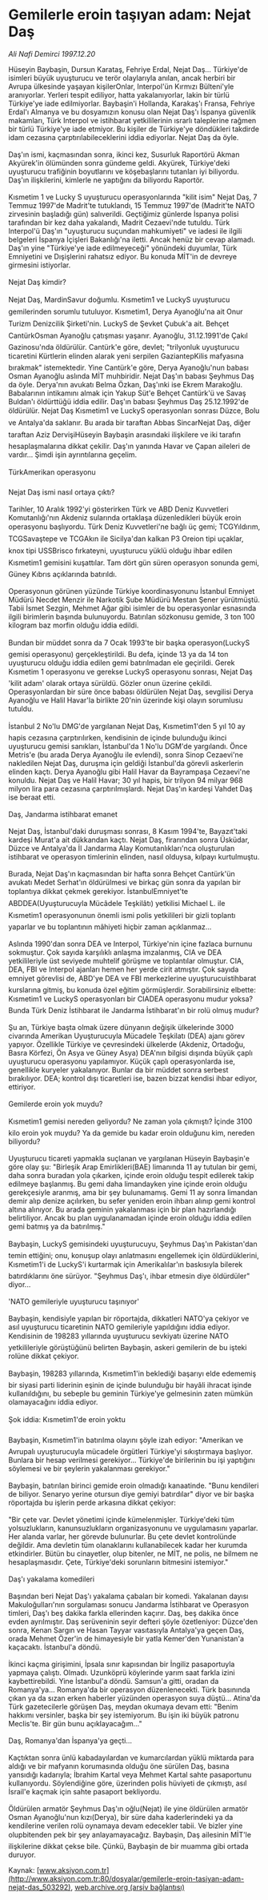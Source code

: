# Gemilerle eroin taşıyan adam: Nejat Daş

*Ali Nafi Demirci 1997.12.20*

<div class="pNewsDetailMainContent" itemprop="articleBody">
 Hüseyin Baybaşin, Dursun Karataş, Fehriye Erdal, Nejat Daş... Türkiye'de isimleri büyük uyuşturucu ve terör olaylarıyla anılan, ancak herbiri bir Avrupa ülkesinde yaşayan kişilerOnlar, Interpol'ün Kırmızı Bülteni'yle aranıyorlar. Yerleri tespit ediliyor, hatta yakalanıyorlar, lakin bir türlü Türkiye'ye iade edilmiyorlar. Baybaşin'i Hollanda, Karakaş'ı Fransa, Fehriye Erdal'ı Almanya ve bu dosyamızın konusu olan Nejat Daş'ı İspanya güvenlik makamları, Türk Interpol ve istihbarat yetkililerinin ısrarlı taleplerine rağmen bir türlü Türkiye'ye iade etmiyor. Bu kişiler de Türkiye'ye döndükleri takdirde idam cezasına çarptırılabileceklerini iddia ediyorlar. Nejat Daş da öyle.
 <br/>
 <br/>
 Daş'ın ismi, kaçmasından sonra, ikinci kez, Susurluk Raportörü Akman Akyürek'in ölümünden sonra gündeme geldi. Akyürek, Türkiye'deki uyuşturucu trafiğinin boyutlarını ve köşebaşlarını tutanları iyi biliyordu. Daş'ın ilişkilerini, kimlerle ne yaptığını da biliyordu Raportör.
 <br/>
 <br/>
 Kısmetim 1 ve Lucky S uyuşturucu operasyonlarında "kilit isim" Nejat Daş, 7 Temmuz 1997'de Madrit'te tutuklandı, 15 Temmuz 1997'de (Madrit'te NATO zirvesinin başladığı gün) salıverildi. Geçtiğimiz günlerde İspanya polisi tarafından bir kez daha yakalandı, Madrit Cezaevi'nde tutuldu. Türk Interpol'ü Daş'ın "uyuşturucu suçundan mahkumiyeti" ve iadesi ile ilgili belgeleri İspanya İçişleri Bakanlığı'na iletti. Ancak henüz bir cevap alamadı. Daş'ın yine "Türkiye'ye iade edilmeyeceği" yönündeki duyumlar, Türk Emniyetini ve Dışişlerini rahatsız ediyor. Bu konuda MİT'in de devreye girmesini istiyorlar.
 <br/>
 <br/>
 Nejat Daş kimdir?
 <br/>
 <br/>
 Nejat Daş, MardinSavur doğumlu. Kısmetim1 ve LuckyS uyuşturucu gemilerinden sorumlu tutuluyor. Kısmetim1, Derya Ayanoğlu'na ait Onur Turizm Denizcilik Şirketi'nin. LuckyS de Şevket Çubuk'a ait. Behçet CantürkOsman Ayanoğlu çatışması yaşanır. Ayanoğlu, 31.12.1991'de Çakıl Gazinosu'nda öldürülür. Cantürk'e göre, devlet; "trilyonluk uyuşturucu ticaretini Kürtlerin elinden alarak yeni serpilen GaziantepKilis mafyasına bırakmak" istemektedir. Yine Cantürk'e göre, Derya Ayanoğlu'nun babası Osman Ayanoğlu aslında MİT muhbiridir. Nejat Daş'ın babası Şeyhmus Daş da öyle. Derya'nın avukatı Belma Özkan, Daş'ınki ise  Ekrem Marakoğlu. Babalarının intikamını almak için Yakup Süt'e Behçet Cantürk'ü ve Savaş Buldan'ı öldürttüğü iddia edilir. Daş'ın babası Şeyhmus Daş 25.12.1992'de öldürülür. Nejat Daş Kısmetim1 ve LuckyS operasyonları sonrası Düzce, Bolu ve Antalya'da saklanır. Bu arada bir taraftan Abbas SincarNejat Daş, diğer taraftan Aziz DervişiHüseyin Baybaşin arasındaki ilişkilere ve iki tarafın hesaplaşmalarına dikkat çekilir. Daş'ın yanında Havar ve Çapan aileleri de vardır... Şimdi işin ayrıntılarına geçelim.
 <br/>
 <br/>
 TürkAmerikan operasyonu
 <br/>
 <br/>
 Nejat Daş ismi nasıl ortaya çıktı?
 <br/>
 <br/>
 Tarihler, 10 Aralık 1992'yi gösterirken Türk ve  ABD Deniz Kuvvetleri Komutanlığı'nın Akdeniz sularında ortaklaşa düzenledikleri büyük eroin operasyonu başlıyordu. Türk Deniz Kuvvetleri'ne bağlı üç gemi; TCGYıldırım, TCGSavaştepe ve TCGAkın ile Sicilya'dan kalkan P3 Oreion tipi uçaklar, knox tipi USSBrisco fırkateyni, uyuşturucu yüklü olduğu ihbar edilen Kısmetim1 gemisini kuşattılar. Tam dört gün süren operasyon sonunda gemi, Güney Kıbrıs açıklarında batırıldı.
 <br/>
 <br/>
 Operasyonun görünen yüzünde Türkiye koordinasyonunu İstanbul Emniyet Müdürü Necdet Menzir ile Narkotik Şube Müdürü Mestan Şener yürütmüştü. Tabii İsmet Sezgin, Mehmet Ağar gibi isimler de bu operasyonlar esnasında ilgili birimlerin başında bulunuyordu. Batırılan sözkonusu gemide, 3 ton 100 kilogram baz morfin olduğu iddia edildi.
 <br/>
 <br/>
 Bundan bir müddet sonra da 7 Ocak 1993'te bir başka operasyon(LuckyS gemisi operasyonu) gerçekleştirildi. Bu defa, içinde 13 ya da 14 ton uyuşturucu olduğu iddia edilen gemi batırılmadan ele geçirildi. Gerek Kısmetim 1 operasyonu ve gerekse LuckyS operasyonu sonrası, Nejat Daş 'kilit adam' olarak ortaya sürüldü. Gözler onun üzerine çekildi. Operasyonlardan bir süre önce babası öldürülen Nejat Daş, sevgilisi Derya Ayanoğlu ve Halil Havar'la birlikte 20'nin üzerinde kişi olayın sorumlusu tutuldu.
 <br/>
 <br/>
 İstanbul 2 No'lu DMG'de yargılanan Nejat Daş, Kısmetim1'den 5 yıl 10 ay hapis cezasına çarptırılırken, kendisinin de içinde bulunduğu ikinci uyuşturucu gemisi sanıkları, İstanbul'da 1 No'lu DGM'de yargılandı. Önce Metris'e (bu arada Derya Ayanoğlu ile evlendi), sonra Sinop Cezaevi'ne nakledilen Nejat Daş, duruşma için geldiği İstanbul'da görevli askerlerin elinden kaçtı. Derya Ayanoğlu gibi Halil Havar da Bayrampaşa Cezaevi'ne konuldu. Nejat Daş ve Halil Havar; 30 yıl hapis, bir trilyon 94 milyar 968 milyon lira para cezasına çarptırılmışlardı. Nejat Daş'ın kardeşi Vahdet Daş ise beraat etti.
 <br/>
 <br/>
 Daş, Jandarma istihbarat emanet
 <br/>
 <br/>
 Nejat Daş, İstanbul'daki duruşması sonrası, 8 Kasım 1994'te, Bayazıt'taki kardeşi Murat'a ait dükkandan kaçtı. Nejat Daş, firarından sonra Üsküdar, Düzce ve Antalya'da İl Jandarma Alay Komutanlıkları'nca oluşturulan istihbarat ve operasyon timlerinin elinden, nasıl olduysa, kılpayı kurtulmuştu.
 <br/>
 <br/>
 Burada, Nejat Daş'ın kaçmasından bir hafta sonra Behçet Cantürk'ün avukatı Medet Serhat'ın öldürülmesi ve birkaç gün sonra da yapılan bir toplantıya dikkat çekmek gerekiyor. İstanbulEmniyet'te ABDDEA(Uyuşturucuyla Mücâdele Teşkilâtı) yetkilisi Michael L. ile Kısmetim1 operasyonunun önemli ismi polis yetkilileri bir gizli toplantı yaparlar ve bu toplantının mâhiyeti hiçbir zaman açıklanmaz...
 <br/>
 <br/>
 Aslında 1990'dan sonra DEA ve Interpol, Türkiye'nin içine fazlaca burnunu sokmuştur. Çok sayıda karşılıklı anlaşma imzalanmış, CIA ve DEA yetkilileriyle üst seviyede muhtelif görüşme ve toplantılar olmuştur. CIA, DEA, FBI ve Interpol ajanları hemen her yerde cirit atmıştır. Çok sayıda emniyet görevlisi de, ABD'ye DEA ve FBI merkezlerine uyuşturucuistihbarat kurslarına gitmiş, bu konuda özel eğitim görmüşlerdir. Sorabilirsiniz elbette: Kısmetim1 ve LuckyS operasyonları bir CIADEA operasyonu mudur yoksa? Bunda Türk Deniz İstihbarat ile Jandarma İstihbarat'ın  bir rolü olmuş mudur?
 <br/>
 <br/>
 Şu an, Türkiye başta olmak üzere dünyanın değişik ülkelerinde 3000 civarında Amerikan Uyuşturucuyla Mücadele Teşkilatı (DEA) ajanı görev yapıyor. Özellikle Türkiye ve çevresindeki ülkelerde (Akdeniz, Ortadoğu, Basra Körfezi, Ön Asya ve Güney Asya) DEA'nın bilgisi dışında büyük çaplı uyuşturucu operasyonu yapılamıyor. Küçük çaplı operasyonlarda ise, genellikle kuryeler yakalanıyor. Bunlar da bir müddet sonra serbest bırakılıyor. DEA; kontrol dışı ticaretleri ise, bazen bizzat kendisi ihbar ediyor, ettiriyor.
 <br/>
 <br/>
 Gemilerde eroin yok muydu?
 <br/>
 <br/>
 Kısmetim1 gemisi nereden geliyordu? Ne zaman yola çıkmıştı? İçinde 3100 kilo eroin yok muydu? Ya da gemide bu kadar eroin olduğunu kim, nereden biliyordu?
 <br/>
 <br/>
 Uyuşturucu ticareti yapmakla suçlanan ve yargılanan Hüseyin Baybaşin'e göre olay şu: "Birleşik Arap Emirlikleri(BAE) limanında 11 ay tutulan bir gemi, daha sonra buradan yola çıkarken, içinde eroin olduğu tespit edilerek takip edilmeye başlanmış. Bu gemi daha limandayken yine içinde eroin olduğu gerekçesiyle aranmış, ama bir şey bulunamamış. Gemi 11 ay sonra limandan demir alıp denize açılırken, bu sefer yeniden eroin ihbarı alınıp gemi kontrol altına alınıyor. Bu arada geminin yakalanması için bir plan hazırlandığı belirtiliyor. Ancak bu plan uygulanamadan içinde eroin olduğu iddia edilen gemi batmış ya da batırılmış."
 <br/>
 <br/>
 Baybaşin, LuckyS gemisindeki uyuşturucuyu, Şeyhmus Daş'ın Pakistan'dan temin ettiğini; onu, konuşup olayı anlatmasını engellemek için öldürdüklerini, Kısmetim1'i de LuckyS'i kurtarmak için Amerikalılar'ın baskısıyla bilerek batırdıklarını öne sürüyor. "Şeyhmus Daş'ı, ihbar etmesin diye öldürdüler" diyor...
 <br/>
 <br/>
 'NATO gemileriyle uyuşturucu taşınıyor'
 <br/>
 <br/>
 Baybaşin, kendisiyle yapılan bir röportajda, dikkatleri NATO'ya çekiyor ve asıl uyuşturucu ticaretinin NATO gemileriyle yapıldığını iddia ediyor. Kendisinin de 198283 yıllarında uyuşturucu sevkiyatı üzerine NATO yetkilileriyle görüştüğünü belirten Baybaşin, askeri gemilerin de bu işteki rolüne dikkat çekiyor.
 <br/>
 <br/>
 Baybaşin, 198283 yıllarında,  Kısmetim1'in beklediği başarıyı elde edememiş bir siyasi parti liderinin eşinin de içinde bulunduğu bir hayâli ihracat işinde kullanıldığını, bu sebeple bu geminin Türkiye'ye gelmesinin zaten mümkün olamayacağını iddia ediyor.
 <br/>
 <br/>
 Şok iddia: Kısmetim1'de eroin yoktu
 <br/>
 <br/>
 Baybaşin, Kısmetim1'in batırılma olayını şöyle izah ediyor: "Amerikan ve Avrupalı uyuşturucuyla mücadele örgütleri Türkiye'yi sıkıştırmaya başlıyor. Bunlara bir hesap verilmesi gerekiyor... Türkiye'de birilerinin bu işi yaptığını söylemesi ve bir şeylerin yakalanması gerekiyor."
 <br/>
 <br/>
 Baybaşin, batırılan birinci gemide eroin olmadığı kanaatinde. "Bunu kendileri de biliyor. Senaryo yerine otursun diye gemiyi batırdılar" diyor ve bir başka röportajda bu işlerin perde arkasına dikkat çekiyor:
 <br/>
 <br/>
 "Bir çete var. Devlet yönetimi içinde kümelenmişler. Türkiye'deki tüm yolsuzlukların, kanunsuzlukların organizasyonunu ve uygulamasını yaparlar. Her alanda varlar, her görevde bulunurlar. Bu çete devlet kontrolünde değildir. Ama devletin tüm olanaklarını kullanabilecek kadar her kurumda etkindirler. Bütün bu cinayetler, olup bitenler, ne MİT, ne polis, ne bilmem ne hesaplaşmasıdır. Çete, Türkiye'deki sorunların bitmesini istemiyor."
 <br/>
 <br/>
 Daş'ı yakalama komedileri
 <br/>
 <br/>
 Başından beri Nejat Daş'ı yakalama çabaları bir komedi.   Yakalanan dayısı Makuloğulları'nın sorgulaması sonucu Jandarma İstihbarat ve Operasyon timleri, Daş'ı beş dakika farkla ellerinden kaçırır. Daş, beş dakika önce evden ayrılmıştır.   Daş serüveninin seyir defteri şöyle özetleniyor: Düzce'den sonra, Kenan Sargın ve Hasan Tayyar vasıtasıyla Antalya'ya geçen Daş, orada Mehmet Özer'in de himayesiyle bir yatla Kemer'den Yunanistan'a kaçacaktı. İstanbul'a döndü.
 <br/>
 <br/>
 İkinci kaçma girişimini, İpsala sınır kapısından bir İngiliz pasaportuyla yapmaya çalıştı. Olmadı. Uzunköprü köylerinde yarım saat farkla izini kaybettirebildi. Yine İstanbul'a döndü. Samsun'a gitti, oradan da Romanya'ya... Romanya'da bir operasyon düzenlenecekti. Türk basınında çıkan ya da sızan erken haberler yüzünden operasyon suya düştü... Atina'da Türk gazetecilerle görüşen Daş, meydan okumaya devam etti: "Benim hakkımı versinler, başka bir şey istemiyorum. Bu işin iki büyük patronu Meclis'te. Bir gün bunu açıklayacağım..."
 <br/>
 <br/>
 Daş, Romanya'dan İspanya'ya geçti...
 <br/>
 <br/>
 Kaçtıktan sonra ünlü kabadayılardan ve kumarcılardan yüklü miktarda para aldığı ve bir mafyanın korumasında olduğu öne sürülen Daş, basına yansıdığı kadarıyla; İbrahim Kartal veya Mehmet Kartal sahte pasaportunu kullanıyordu. Söylendiğine göre, üzerinden polis hüviyeti de çıkmıştı, asıl İsrail'e kaçmak için sahte pasaport bekliyordu.
 <br/>
 <br/>
 Öldürülen armatör Şeyhmus Daş'ın oğlu(Nejat) ile yine öldürülen armatör Osman Ayanoğlu'nun kızı(Derya), bir süre daha kaderlerindeki ya da kendilerine verilen rolü oynamaya devam edecekler tabii. Ve bizler yine olupbitenden pek bir şey anlayamayacağız. Baybaşin, Daş ailesinin MİT'le ilişkilerine dikkat çekse bile. Çünkü, Baybaşin de bir muamma gibi ortada duruyor.
 <br/>
</div>


Kaynak: [www.aksiyon.com.tr](http://www.aksiyon.com.tr:80/dosyalar/gemilerle-eroin-tasiyan-adam-nejat-das_503292), [web.archive.org (arşiv bağlantısı)](http://web.archive.org/web/20150509050511/http://www.aksiyon.com.tr:80/dosyalar/gemilerle-eroin-tasiyan-adam-nejat-das_503292)
